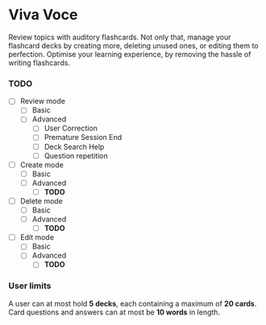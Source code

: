 
# Viva Voce
Review topics with auditory flashcards. Not only that, manage your flashcard decks by creating more, deleting unused ones, or editing them to perfection. Optimise your learning experience, by removing the hassle of writing flashcards. 

### TODO
- [ ] Review mode
  - [ ] Basic
  - [ ] Advanced
    -	[ ] User Correction
    - [ ] Premature Session End
    - [ ] Deck Search Help
    - [ ] Question repetition
- [ ] Create mode
  - [ ]	Basic
  - [ ]	Advanced
    - [ ] __TODO__
- [ ] Delete mode
  - [ ] Basic
  - [ ] Advanced
    - [ ] __TODO__
- [ ] Edit mode
  - [ ] Basic
  - [ ] Advanced
    - [ ] __TODO__
     
### User limits
A user can at most hold __5 decks__, each containing a maximum of __20 cards__. Card questions and answers can at most be __10 words__ in length.
